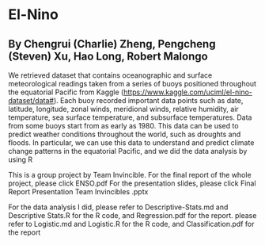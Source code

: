 # El-Nino
## By Chengrui (Charlie) Zheng, Pengcheng (Steven) Xu, Hao Long, Robert Malongo

We retrieved dataset that contains oceanographic and surface meteorological readings taken from a series of buoys positioned throughout the equatorial Pacific from Kaggle (https://www.kaggle.com/uciml/el-nino-dataset/data#). Each buoy recorded important data points such as date, latitude, longitude, zonal winds, meridional winds, relative humidity, air temperature, sea surface temperature, and subsurface temperatures. Data from some buoys start from as early as 1980. This data can be used to predict weather conditions throughout the world, such as droughts and floods. In particular, we can use this data to understand and predict climate change patterns in the equatorial Pacific, and we did the data analysis by using R

This is a group project by Team Invincible. For the final report of the whole project, please click ENSO.pdf
For the presentation slides, please click Final Report Presentation Team Invincibles .pptx

For the data analysis I did, 
please refer to Descriptive-Stats.md and Descriptive Stats.R for the R code, and Regression.pdf for the report.
please refer to Logistic.md and Logistic.R for the R code, and Classification.pdf for the report
